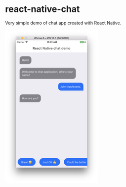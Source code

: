# react-native-chat
Very simple demo of chat app created with React Native.

<img alt="screenshot" src="https://raw.githubusercontent.com/dvorakjan/react-native-chat/master/screenshot.png" width="300">
